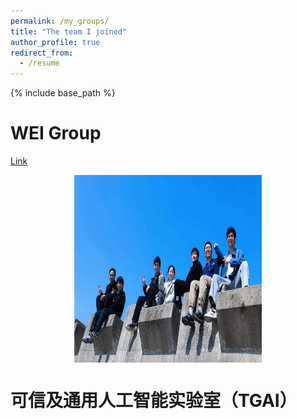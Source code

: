 ```yaml
---
permalink: /my_groups/
title: "The team I joined"
author_profile: true
redirect_from: 
  - /resume
---
```


{% include base_path %}

WEI Group
======

[Link](https://www.labxing.com/lab/2006/members)

<div style="display:flex;justify-content:center;">
   <img src="images/WEI1.jpg" width="300" height="300" alt="Fig" style="margin:auto;">
</div>


可信及通用人工智能实验室（TGAI）
======

